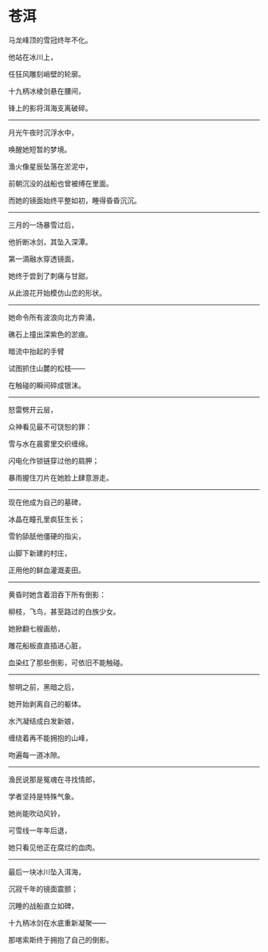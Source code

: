 # 苍洱

马龙峰顶的雪冠终年不化。

他站在冰川上，

任狂风雕刻峭壁的轮廓。

十九柄冰棱剑悬在腰间，

锋上的影将洱海支离破碎。

------

月光午夜时沉浮水中，

唤醒她短暂的梦境。

渔火像星辰坠落在淤泥中，

前朝沉没的战船也曾被缚在里面。

而她的镜面始终平整如初，睡得昏昏沉沉。

---

三月的一场暴雪过后，

他折断冰剑，其坠入深潭。

第一滴融水穿透镜面，

她终于尝到了刺痛与甘甜。

从此浪花开始模仿山峦的形状。

---

她命令所有波浪向北方奔涌，

礁石上撞出深紫色的淤痕。

暗流中抬起的手臂

试图抓住山麓的松枝——

在触碰的瞬间碎成银沫。

---

怒雷劈开云层，

众神看见最不可饶恕的罪：

雪与水在晨雾里交织缠绵。

闪电化作锁链穿过他的肩胛；

暴雨握住刀片在她脸上肆意游走。

---

现在他成为自己的墓碑，

冰晶在瞳孔里疯狂生长；

雪豹舔舐他僵硬的指尖，

山脚下新建的村庄，

正用他的鲜血灌溉麦田。

---

黄昏时她含着泪吞下所有倒影：

柳枝，飞鸟，甚至路过的白族少女。

她掀翻七艘画舫，

雕花船板直直插进心脏，

血染红了那些倒影，可依旧不能触碰。

---

黎明之前，黑暗之后，

她开始剥离自己的躯体。

水汽凝结成白发新娘，

缠绕着再不能拥抱的山峰，

吻遍每一道冰隙。

---

渔民说那是冤魂在寻找情郎，

学者坚持是特殊气象。

她尚能吹动风铃，

可雪线一年年后退，

她只看见他正在腐烂的血肉。

---

最后一块冰川坠入洱海，

沉寂千年的镜面震颤；

沉睡的战船直立如碑，

十九柄冰剑在水底重新凝聚——

那喀索斯终于拥抱了自己的倒影。